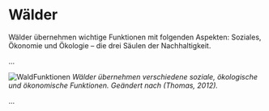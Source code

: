 # Wälder

Wälder übernehmen wichtige Funktionen mit folgenden Aspekten: Soziales, Ökonomie und Ökologie – die drei Säulen der Nachhaltigkeit. 

...


![WaldFunktionen](/pages/09.Geovisualisierung/Funktionen_Wälder.png)
*Wälder übernehmen verschiedene soziale, ökologische und ökonomische Funktionen. Geändert nach (Thomas, 2012).*

 
 ...
